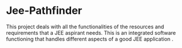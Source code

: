 # Jee-Pathfinder
This project deals with all the functionalities of the  resources and requirements that a JEE aspirant needs. This is  an integrated software functioning that handles different  aspects of a good JEE application .
